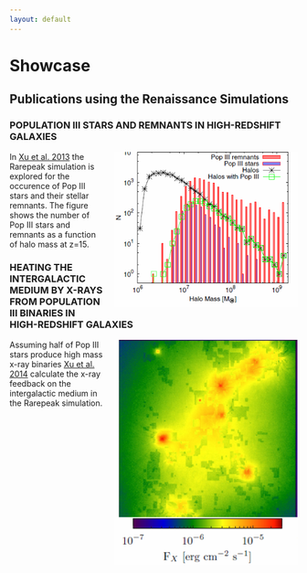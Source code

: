 ```yaml
---
layout: default
---
```


# Showcase

## Publications using the Renaissance Simulations

### POPULATION III STARS AND REMNANTS IN HIGH-REDSHIFT GALAXIES

<figure style="display: table; float: right; margin: 0 0 20px 20px;">
<a href="somewhere">
<img src="images/RSimg1.PNG" width="320" style="float: right;"/></a>
<figcaption style="display: table-caption; caption-side: bottom;">
</figcaption>
</figure>

In [Xu et al. 2013](http://adsabs.harvard.edu/abs/2013ApJ...773...83X) the Rarepeak simulation is explored for the occurence of Pop III stars and their stellar remnants. The figure shows the number of Pop III stars and remnants as a function of halo mass at z=15.

### HEATING THE INTERGALACTIC MEDIUM BY X-RAYS FROM POPULATION III BINARIES IN HIGH-REDSHIFT GALAXIES

<figure style="display: table; float: right; margin: 0 0 20px 20px;">
<a href="somewhere">
<img src="images/RSimg2.PNG" width="320" style="float: right;"/></a>
<figcaption style="display: table-caption; caption-side: bottom;">
</figcaption>
</figure>

Assuming half of Pop III stars produce high mass x-ray binaries [Xu et al. 2014](http://adsabs.harvard.edu/abs/2014ApJ...791..110X) calculate the x-ray feedback on the intergalactic medium in the Rarepeak simulation. 
